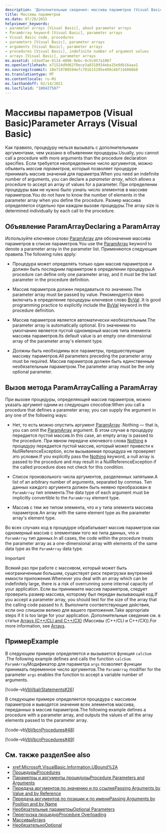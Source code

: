 ```yaml
---
description: 'Дополнительные сведения: массивы параметров (Visual Basic)'
title: Массивы параметров
ms.date: 07/20/2015
helpviewer_keywords:
- parameter arrays [Visual Basic], about parameter arrays
- ParamArray keyword [Visual Basic], parameter arrays
- Visual Basic code, procedures
- parameters [Visual Basic], parameter arrays
- arguments [Visual Basic], parameter arrays
- procedures [Visual Basic], indefinite number of argument values
- arrays [Visual Basic], parameter arrays
ms.assetid: c43edfae-9114-4096-9ebc-8c5c957a1067
ms.openlocfilehash: e71524d9d62f0ece3a8310934eba15e9db16aaa1
ms.sourcegitcommit: 10e719780594efc781b15295e499c66f316068b8
ms.translationtype: MT
ms.contentlocale: ru-RU
ms.lasthandoff: 02/14/2021
ms.locfileid: "100427587"
---
```

# <a name="parameter-arrays-visual-basic"></a><span data-ttu-id="58a4b-103">Массивы параметров (Visual Basic)</span><span class="sxs-lookup"><span data-stu-id="58a4b-103">Parameter Arrays (Visual Basic)</span></span>

<span data-ttu-id="58a4b-104">Как правило, процедуру нельзя вызывать с дополнительными аргументами, чем указано в объявлении процедуры.</span><span class="sxs-lookup"><span data-stu-id="58a4b-104">Usually, you cannot call a procedure with more arguments than the procedure declaration specifies.</span></span> <span data-ttu-id="58a4b-105">Если требуется неопределенное число аргументов, можно объявить *массив параметров*, который позволяет процедуре принимать массив значений для параметра.</span><span class="sxs-lookup"><span data-stu-id="58a4b-105">When you need an indefinite number of arguments, you can declare a *parameter array*, which allows a procedure to accept an array of values for a parameter.</span></span> <span data-ttu-id="58a4b-106">При определении процедуры вам не нужно было узнать число элементов в массиве параметров.</span><span class="sxs-lookup"><span data-stu-id="58a4b-106">You do not have to know the number of elements in the parameter array when you define the procedure.</span></span> <span data-ttu-id="58a4b-107">Размер массива определяется отдельно при каждом вызове процедуры.</span><span class="sxs-lookup"><span data-stu-id="58a4b-107">The array size is determined individually by each call to the procedure.</span></span>  
  
## <a name="declaring-a-paramarray"></a><span data-ttu-id="58a4b-108">Объявление ParamArray</span><span class="sxs-lookup"><span data-stu-id="58a4b-108">Declaring a ParamArray</span></span>  

 <span data-ttu-id="58a4b-109">Используйте ключевое слово [ParamArray](../../../language-reference/modifiers/paramarray.md) для обозначения массива параметров в списке параметров.</span><span class="sxs-lookup"><span data-stu-id="58a4b-109">You use the [ParamArray](../../../language-reference/modifiers/paramarray.md) keyword to denote a parameter array in the parameter list.</span></span> <span data-ttu-id="58a4b-110">Применяются следующие правила.</span><span class="sxs-lookup"><span data-stu-id="58a4b-110">The following rules apply:</span></span>  
  
- <span data-ttu-id="58a4b-111">Процедура может определять только один массив параметров и должен быть последним параметром в определении процедуры.</span><span class="sxs-lookup"><span data-stu-id="58a4b-111">A procedure can define only one parameter array, and it must be the last parameter in the procedure definition.</span></span>  
  
- <span data-ttu-id="58a4b-112">Массив параметров должен передаваться по значению.</span><span class="sxs-lookup"><span data-stu-id="58a4b-112">The parameter array must be passed by value.</span></span> <span data-ttu-id="58a4b-113">Рекомендуется явно включать в определение процедуры ключевое слово [ByVal](../../../language-reference/modifiers/byval.md) .</span><span class="sxs-lookup"><span data-stu-id="58a4b-113">It is good programming practice to explicitly include the [ByVal](../../../language-reference/modifiers/byval.md) keyword in the procedure definition.</span></span>  
  
- <span data-ttu-id="58a4b-114">Массив параметров является автоматически необязательным.</span><span class="sxs-lookup"><span data-stu-id="58a4b-114">The parameter array is automatically optional.</span></span> <span data-ttu-id="58a4b-115">Его значением по умолчанию является пустой одномерный массив типа элемента массива параметров.</span><span class="sxs-lookup"><span data-stu-id="58a4b-115">Its default value is an empty one-dimensional array of the parameter array's element type.</span></span>  
  
- <span data-ttu-id="58a4b-116">Должны быть необходимы все параметры, предшествующие массиву параметров.</span><span class="sxs-lookup"><span data-stu-id="58a4b-116">All parameters preceding the parameter array must be required.</span></span> <span data-ttu-id="58a4b-117">Массив параметров должен быть единственным необязательным параметром.</span><span class="sxs-lookup"><span data-stu-id="58a4b-117">The parameter array must be the only optional parameter.</span></span>  
  
## <a name="calling-a-paramarray"></a><span data-ttu-id="58a4b-118">Вызов метода ParamArray</span><span class="sxs-lookup"><span data-stu-id="58a4b-118">Calling a ParamArray</span></span>  

 <span data-ttu-id="58a4b-119">При вызове процедуры, определяющей массив параметров, можно указать аргумент одним из следующих способов:</span><span class="sxs-lookup"><span data-stu-id="58a4b-119">When you call a procedure that defines a parameter array, you can supply the argument in any one of the following ways:</span></span>  
  
- <span data-ttu-id="58a4b-120">Нет, то есть можно опустить аргумент [ParamArray](../../../language-reference/modifiers/paramarray.md) .</span><span class="sxs-lookup"><span data-stu-id="58a4b-120">Nothing — that is, you can omit the [ParamArray](../../../language-reference/modifiers/paramarray.md) argument.</span></span> <span data-ttu-id="58a4b-121">В этом случае в процедуру передается пустой массив.</span><span class="sxs-lookup"><span data-stu-id="58a4b-121">In this case, an empty array is passed to the procedure.</span></span> <span data-ttu-id="58a4b-122">При явном передаче ключевого слова [Nothing](../../../language-reference/nothing.md) в процедуру передается пустой массив, который может привести к NullReferenceException, если вызываемая процедура не проверяет это условие.</span><span class="sxs-lookup"><span data-stu-id="58a4b-122">If you explicitly pass the [Nothing](../../../language-reference/nothing.md) keyword, a null array is passed to the procedure and may result in a NullReferenceException if the called procedure does not check for this condition.</span></span>
  
- <span data-ttu-id="58a4b-123">Список произвольного числа аргументов, разделенных запятыми.</span><span class="sxs-lookup"><span data-stu-id="58a4b-123">A list of an arbitrary number of arguments, separated by commas.</span></span> <span data-ttu-id="58a4b-124">Тип данных каждого аргумента должен быть неявно преобразован в `ParamArray` тип элемента.</span><span class="sxs-lookup"><span data-stu-id="58a4b-124">The data type of each argument must be implicitly convertible to the `ParamArray` element type.</span></span>  
  
- <span data-ttu-id="58a4b-125">Массив с тем же типом элемента, что и у типа элемента массива параметров.</span><span class="sxs-lookup"><span data-stu-id="58a4b-125">An array with the same element type as the parameter array's element type.</span></span>  
  
 <span data-ttu-id="58a4b-126">Во всех случаях код в процедуре обрабатывает массив параметров как одномерный массив с элементами того же типа данных, что и `ParamArray` тип данных.</span><span class="sxs-lookup"><span data-stu-id="58a4b-126">In all cases, the code within the procedure treats the parameter array as a one-dimensional array with elements of the same data type as the `ParamArray` data type.</span></span>  
  
> [!IMPORTANT]
> <span data-ttu-id="58a4b-127">Всякий раз при работе с массивом, который может быть неограниченным большим, существует риск перегрузки внутренней емкости приложения.</span><span class="sxs-lookup"><span data-stu-id="58a4b-127">Whenever you deal with an array which can be indefinitely large, there is a risk of overrunning some internal capacity of your application.</span></span> <span data-ttu-id="58a4b-128">Если вы принимаете массив параметров, следует проверить размер массива, которому был передан вызывающий код.</span><span class="sxs-lookup"><span data-stu-id="58a4b-128">If you accept a parameter array, you should test for the size of the array that the calling code passed to it.</span></span> <span data-ttu-id="58a4b-129">Выполните соответствующие действия, если оно слишком велико для вашего приложения.</span><span class="sxs-lookup"><span data-stu-id="58a4b-129">Take appropriate steps if it is too large for your application.</span></span> <span data-ttu-id="58a4b-130">Дополнительные сведения см. в статье [Arrays (C++/CLI and C++/CX)](../arrays/index.md) (Массивы (C++/CLI и C++/CX)).</span><span class="sxs-lookup"><span data-stu-id="58a4b-130">For more information, see [Arrays](../arrays/index.md).</span></span>  
  
## <a name="example"></a><span data-ttu-id="58a4b-131">Пример</span><span class="sxs-lookup"><span data-stu-id="58a4b-131">Example</span></span>  

 <span data-ttu-id="58a4b-132">В следующем примере определяется и вызывается функция `calcSum` .</span><span class="sxs-lookup"><span data-stu-id="58a4b-132">The following example defines and calls the function `calcSum`.</span></span> <span data-ttu-id="58a4b-133">`ParamArray`Модификатор для параметра `args` позволяет функции принимать переменное число аргументов.</span><span class="sxs-lookup"><span data-stu-id="58a4b-133">The `ParamArray` modifier for the parameter `args` enables the function to accept a variable number of arguments.</span></span>  
  
 [!code-vb[VbVbalrStatements#26](~/samples/snippets/visualbasic/VS_Snippets_VBCSharp/VbVbalrStatements/VB/Class1.vb#26)]  
  
 <span data-ttu-id="58a4b-134">В следующем примере определяется процедура с массивом параметров и выводятся значения всех элементов массива, переданных в массив параметров.</span><span class="sxs-lookup"><span data-stu-id="58a4b-134">The following example defines a procedure with a parameter array, and outputs the values of all the array elements passed to the parameter array.</span></span>  
  
 [!code-vb[VbVbcnProcedures#48](~/samples/snippets/visualbasic/VS_Snippets_VBCSharp/VbVbcnProcedures/VB/Class1.vb#48)]  
  
 [!code-vb[VbVbcnProcedures#49](~/samples/snippets/visualbasic/VS_Snippets_VBCSharp/VbVbcnProcedures/VB/Class1.vb#49)]  
  
## <a name="see-also"></a><span data-ttu-id="58a4b-135">См. также раздел</span><span class="sxs-lookup"><span data-stu-id="58a4b-135">See also</span></span>

- <xref:Microsoft.VisualBasic.Information.UBound%2A>
- [<span data-ttu-id="58a4b-136">Процедуры</span><span class="sxs-lookup"><span data-stu-id="58a4b-136">Procedures</span></span>](./index.md)
- [<span data-ttu-id="58a4b-137">Параметры и аргументы процедуры</span><span class="sxs-lookup"><span data-stu-id="58a4b-137">Procedure Parameters and Arguments</span></span>](./procedure-parameters-and-arguments.md)
- [<span data-ttu-id="58a4b-138">Передача аргументов по значению и по ссылке</span><span class="sxs-lookup"><span data-stu-id="58a4b-138">Passing Arguments by Value and by Reference</span></span>](./passing-arguments-by-value-and-by-reference.md)
- [<span data-ttu-id="58a4b-139">Передача аргументов по позиции и по имени</span><span class="sxs-lookup"><span data-stu-id="58a4b-139">Passing Arguments by Position and by Name</span></span>](./passing-arguments-by-position-and-by-name.md)
- [<span data-ttu-id="58a4b-140">Необязательные параметры</span><span class="sxs-lookup"><span data-stu-id="58a4b-140">Optional Parameters</span></span>](./optional-parameters.md)
- [<span data-ttu-id="58a4b-141">Перегрузка процедур</span><span class="sxs-lookup"><span data-stu-id="58a4b-141">Procedure Overloading</span></span>](./procedure-overloading.md)
- [<span data-ttu-id="58a4b-142">Массивы</span><span class="sxs-lookup"><span data-stu-id="58a4b-142">Arrays</span></span>](../arrays/index.md)
- [<span data-ttu-id="58a4b-143">Необязательно</span><span class="sxs-lookup"><span data-stu-id="58a4b-143">Optional</span></span>](../../../language-reference/modifiers/optional.md)
